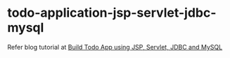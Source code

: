 # todo-application-jsp-servlet-jdbc-mysql

Refer blog tutorial at 
<a href="https://github.com/abidanjum2019"> Build Todo App using JSP, Servlet, JDBC and MySQL</a>
